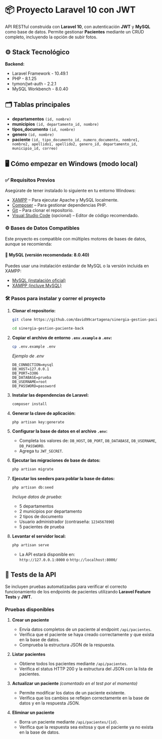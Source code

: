 # 📦 Proyecto Laravel 10 con JWT

API RESTful construida con **Laravel 10**, con autenticación **JWT** y **MySQL** como base de datos. Permite gestionar **Pacientes** mediante un CRUD completo, incluyendo la opción de subir fotos.

## ⚙️ Stack Tecnológico

**Backend:**

-   Laravel Framework - 10.49.1
-   PHP - 8.1.25
-   tymon/jwt-auth - 2.2.1
-   MySQL Workbench - 8.0.40

## 🗂️ Tablas principales

-   **departamentos** `(id, nombre)`
-   **municipios** `(id, departamento_id, nombre)`
-   **tipos_documento** `(id, nombre)`
-   **genero** `(id, nombre)`
-   **paciente** `(id, tipo_documento_id, numero_documento, nombre1, nombre2, apellido1, apellido2, genero_id, departamento_id, municipio_id, correo)`

## 🖥️ Cómo empezar en Windows (modo local)

### ✅ Requisitos Previos

Asegúrate de tener instalado lo siguiente en tu entorno Windows:

-   [XAMPP](https://www.apachefriends.org/index.html) – Para ejecutar Apache y MySQL localmente.
-   [Composer](https://getcomposer.org/) – Para gestionar dependencias PHP.
-   [Git](https://git-scm.com/) – Para clonar el repositorio.
-   [Visual Studio Code](https://code.visualstudio.com/) (opcional) – Editor de código recomendado.

### ⚙️ Bases de Datos Compatibles

Este proyecto es compatible con múltiples motores de bases de datos, aunque se recomienda:

#### 🔹 MySQL (versión recomendada: 8.0.40)

Puedes usar una instalación estándar de MySQL o la versión incluida en XAMPP:

-   [MySQL (instalación oficial)](https://dev.mysql.com/downloads/installer/)
-   [XAMPP (incluye MySQL)](https://www.apachefriends.org/es/index.html)

### 🛠️ Pasos para instalar y correr el proyecto

1. **Clonar el repositorio:**

    ```bash
    git clone https://github.com/david99cartagena/sinergia-gestion-paciente-back.git
    ```

    ```bash
    cd sinergia-gestion-paciente-back
    ```

2. **Copiar el archivo de entorno `.env.example` a `.env`:**

    ```bash
    cp .env.example .env
    ```

    _Ejemplo de .env_

    ```env
    DB_CONNECTION=mysql
    DB_HOST=127.0.0.1
    DB_PORT=3306
    DB_DATABASE=prueba
    DB_USERNAME=root
    DB_PASSWORD=password
    ```

3. **Instalar las dependencias de Laravel:**

    ```bash
    composer install
    ```

4. **Generar la clave de aplicación:**

    ```bash
    php artisan key:generate
    ```

5. **Configurar la base de datos en el archivo `.env`:**

    - Completa los valores de: `DB_HOST`, `DB_PORT`, `DB_DATABASE`, `DB_USERNAME`, `DB_PASSWORD`.
    - Agrega tu `JWT_SECRET`.

6. **Ejecutar las migraciones de base de datos:**

    ```bash
    php artisan migrate
    ```

7. **Ejecutar los seeders para poblar la base de datos:**

    ```bash
    php artisan db:seed
    ```

    _Incluye datos de prueba:_

    - 5 departamentos
    - 2 municipios por departamento
    - 2 tipos de documento
    - Usuario administrador (contraseña: `1234567890`)
    - 5 pacientes de prueba

8. **Levantar el servidor local:**

    ```bash
    php artisan serve
    ```

    - La API estará disponible en:  
      `http://127.0.0.1:8000` o `http://localhost:8000/`

## 🧪 Tests de la API

Se incluyen pruebas automatizadas para verificar el correcto funcionamiento de los endpoints de pacientes utilizando **Laravel Feature Tests** y **JWT**.

### Pruebas disponibles

1. **Crear un paciente**

    - Envía datos completos de un paciente al endpoint `/api/pacientes`.
    - Verifica que el paciente se haya creado correctamente y que exista en la base de datos.
    - Comprueba la estructura JSON de la respuesta.

2. **Listar pacientes**

    - Obtiene todos los pacientes mediante `/api/pacientes`.
    - Verifica el status HTTP 200 y la estructura del JSON con la lista de pacientes.

3. **Actualizar un paciente** _(comentado en el test por el momento)_

    - Permite modificar los datos de un paciente existente.
    - Verifica que los cambios se reflejen correctamente en la base de datos y en la respuesta JSON.

4. **Eliminar un paciente**
    - Borra un paciente mediante `/api/pacientes/{id}`.
    - Verifica que la respuesta sea exitosa y que el paciente ya no exista en la base de datos.
